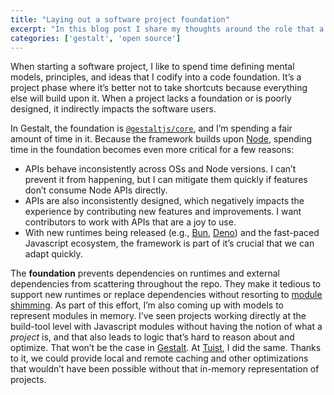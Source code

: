 ```yaml
---
title: "Laying out a software project foundation"
excerpt: "In this blog post I share my thoughts around the role that a foundation plays in a new software project and give some concrete examples in the context of the Gestalt framework."
categories: ['gestalt', 'open source']
---
```


When starting a software project, I like to spend time defining mental models, principles, and ideas that I codify into a code foundation. It’s a project phase where it’s better not to take shortcuts because everything else will build upon it. When a project lacks a foundation or is poorly designed, it indirectly impacts the software users.

In Gestalt, the foundation is [`@gestaltjs/core`](https://github.com/gestaltjs/gestalt/tree/main/packages/core), and I’m spending a fair amount of time in it. Because the framework builds upon [Node](https://nodejs.org/en/), spending time in the foundation becomes even more critical for a few reasons:

- APIs behave inconsistently across OSs and Node versions. I can’t prevent it from happening, but I can mitigate them quickly if features don’t consume Node APIs directly.
- APIs are also inconsistently designed, which negatively impacts the experience by contributing new features and improvements. I want contributors to work with APIs that are a joy to use.
- With new runtimes being released (e.g., [Bun](https://bun.sh/), [Deno](https://deno.land/)) and the fast-paced Javascript ecosystem, the framework is part of it’s crucial that we can adapt quickly.

The **foundation** prevents dependencies on runtimes and external dependencies from scattering throughout the repo. They make it tedious to support new runtimes or replace dependencies without resorting to [module shimming](https://github.com/guybedford/es-module-shims).
As part of this effort, I’m also coming up with models to represent modules in memory. I’ve seen projects working directly at the build-tool level with Javascript modules without having the notion of what a *project* is, and that also leads to logic that’s hard to reason about and optimize. That won’t be the case in [Gestalt](https://gestaltjs.org). At [Tuist](https://tuist.io), I did the same. Thanks to it, we could provide local and remote caching and other optimizations that wouldn’t have been possible without that in-memory representation of projects.
